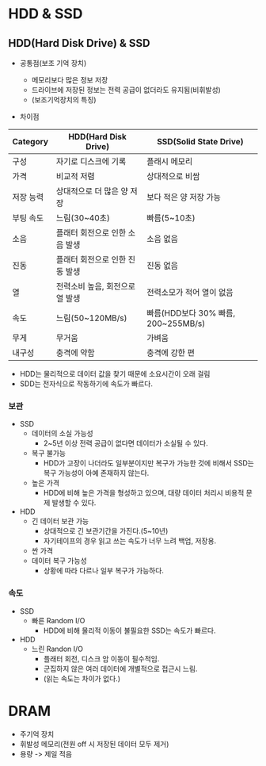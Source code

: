 # HDD & SSD
## HDD(Hard Disk Drive) & SSD


- 공통점(보조 기억 장치)
    - 메모리보다 많은 정보 저장
    - 드라이브에 저장된 정보는 전력 공급이 없더라도 유지됨(비휘발성)
    - (보조기억장치의 특징)

- 차이점

|Category|HDD(Hard Disk Drive)|SSD(Solid State Drive)|
|--------|--------------------|----------------------|
|구성|자기로 디스크에 기록|플래시 메모리|
|가격|비교적 저렴|상대적으로 비쌈|
|저장 능력|상대적으로 더 많은 양 저장|보다 적은 양 저장 가능|
|부팅 속도|느림(30~40초)|빠름(5~10초)|
|소음|플래터 회전으로 인한 소음 발생|소음 없음|
|진동|플래터 회전으로 인한 진동 발생|진동 없음|
|열|전력소비 높음, 회전으로 열 발생|전력소모가 적어 열이 없음|
|속도|느림(50~120MB/s)|빠름(HDD보다 30% 빠름, 200~255MB/s)
|무게|무거움|가벼움|
|내구성|충격에 약함|충격에 강한 편|

- HDD는 물리적으로 데이터 값을 찾기 때문에 소요시간이 오래 걸림
- SDD는 전자식으로 작동하기에 속도가 빠르다.

### 보관

- SSD  
    - 데이터의 소실 가능성
        - 2~5년 이상 전력 공급이 없다면 데이터가 소실될 수 있다.
    - 복구 불가능
        - HDD가 고장이 나더라도 일부분이지만 복구가 가능한 것에 비해서 SSD는 복구 가능성이 아예 존재하지 않는다.
    - 높은 가격
        - HDD에 비해 높은 가격을 형성하고 있으며, 대량 데이터 처리시 비용적 문제 발생할 수 있다.
- HDD
    - 긴 데이터 보관 가능
        - 상대적으로 긴 보관기간을 가진다.(5~10년)
        - 자기테이프의 경우 읽고 쓰는 속도가 너무 느려 백업, 저장용.
    - 싼 가격
    - 데이터 복구 가능성
        - 상황에 따라 다르나 일부 복구가 가능하다.

### 속도
- SSD
    - 빠른 Random I/O
        - HDD에 비해 물리적 이동이 불필요한 SSD는 속도가 빠르다.
- HDD
    - 느린 Randon I/O
        - 플래터 회전, 디스크 암 이동이 필수적임.
        - 군집하지 않은 여러 데이터에 개별적으로 접근시 느림.
        - (읽는 속도는 차이가 없다.)


# DRAM
- 주기억 장치
- 휘발성 메모리(전원 off 시 저장된 데이터 모두 제거)
- 용량 -> 제일 적음